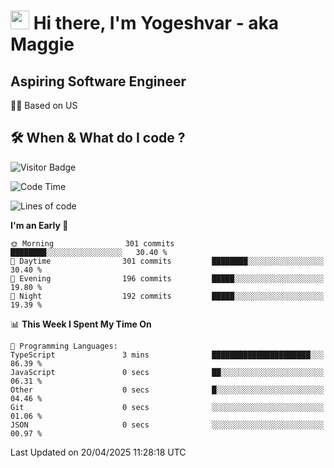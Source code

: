 <h1><img src="https://emojis.slackmojis.com/emojis/images/1531849430/4246/blob-sunglasses.gif?1531849430" width="30"/> Hi there, I'm Yogeshvar - aka Maggie</h1>

## Aspiring Software Engineer
🏂🏻  Based on US 

## 🛠 When & What do I code ?  

![Visitor Badge](https://visitor-badge.feriirawann.repl.co?username=yogeshvar&repo=yogeshvar&label=Visitors&style=plastic&color=%23457BFF&contentType=svg)

<!--START_SECTION:waka-->
![Code Time](http://img.shields.io/badge/Code%20Time-2%2C927%20hrs%2047%20mins-blue)

![Lines of code](https://img.shields.io/badge/From%20Hello%20World%20I%27ve%20Written-3.9%20million%20lines%20of%20code-blue)

**I'm an Early 🐤** 

```text
🌞 Morning                301 commits         ████████░░░░░░░░░░░░░░░░░   30.40 % 
🌆 Daytime                301 commits         ████████░░░░░░░░░░░░░░░░░   30.40 % 
🌃 Evening                196 commits         █████░░░░░░░░░░░░░░░░░░░░   19.80 % 
🌙 Night                  192 commits         █████░░░░░░░░░░░░░░░░░░░░   19.39 % 
```


📊 **This Week I Spent My Time On** 

```text
💬 Programming Languages: 
TypeScript               3 mins              ██████████████████████░░░   86.39 % 
JavaScript               0 secs              ██░░░░░░░░░░░░░░░░░░░░░░░   06.31 % 
Other                    0 secs              █░░░░░░░░░░░░░░░░░░░░░░░░   04.46 % 
Git                      0 secs              ░░░░░░░░░░░░░░░░░░░░░░░░░   01.06 % 
JSON                     0 secs              ░░░░░░░░░░░░░░░░░░░░░░░░░   00.97 % 
```


 Last Updated on 20/04/2025 11:28:18 UTC
<!--END_SECTION:waka-->
